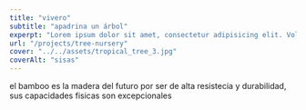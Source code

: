```yaml
---
title: "vivero"
subtitle: "apadrina un árbol"
experpt: "Lorem ipsum dolor sit amet, consectetur adipisicing elit. Voluptatibus quia, Nonea! Maiores et perferendis eaque, exercitationem praesentium nihil."
url: "/projects/tree-nursery"
cover: "../../assets/tropical_tree_3.jpg"
coverAlt: "sisas"
---
```


el bamboo es la madera del futuro por ser de alta resistecia y durabilidad, sus capacidades fisicas son excepcionales
